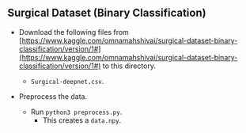 Surgical Dataset (Binary Classification)
---
* Download the following files from [https://www.kaggle.com/omnamahshivai/surgical-dataset-binary-classification/version/1#](https://www.kaggle.com/omnamahshivai/surgical-dataset-binary-classification/version/1#) to this directory.
	* `Surgical-deepnet.csv`.

* Preprocess the data.
    * Run `python3 preprocess.py`.
		* This creates a `data.npy`.